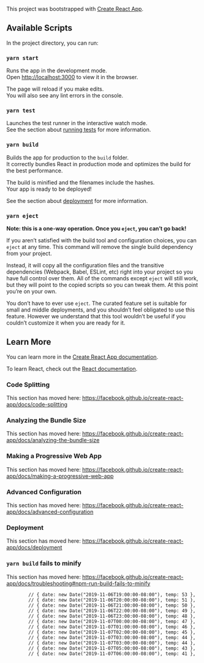 This project was bootstrapped with [Create React App](https://github.com/facebook/create-react-app).

## Available Scripts

In the project directory, you can run:

### `yarn start`

Runs the app in the development mode.<br />
Open [http://localhost:3000](http://localhost:3000) to view it in the browser.

The page will reload if you make edits.<br />
You will also see any lint errors in the console.

### `yarn test`

Launches the test runner in the interactive watch mode.<br />
See the section about [running tests](https://facebook.github.io/create-react-app/docs/running-tests) for more information.

### `yarn build`

Builds the app for production to the `build` folder.<br />
It correctly bundles React in production mode and optimizes the build for the best performance.

The build is minified and the filenames include the hashes.<br />
Your app is ready to be deployed!

See the section about [deployment](https://facebook.github.io/create-react-app/docs/deployment) for more information.

### `yarn eject`

**Note: this is a one-way operation. Once you `eject`, you can’t go back!**

If you aren’t satisfied with the build tool and configuration choices, you can `eject` at any time. This command will remove the single build dependency from your project.

Instead, it will copy all the configuration files and the transitive dependencies (Webpack, Babel, ESLint, etc) right into your project so you have full control over them. All of the commands except `eject` will still work, but they will point to the copied scripts so you can tweak them. At this point you’re on your own.

You don’t have to ever use `eject`. The curated feature set is suitable for small and middle deployments, and you shouldn’t feel obligated to use this feature. However we understand that this tool wouldn’t be useful if you couldn’t customize it when you are ready for it.

## Learn More

You can learn more in the [Create React App documentation](https://facebook.github.io/create-react-app/docs/getting-started).

To learn React, check out the [React documentation](https://reactjs.org/).

### Code Splitting

This section has moved here: https://facebook.github.io/create-react-app/docs/code-splitting

### Analyzing the Bundle Size

This section has moved here: https://facebook.github.io/create-react-app/docs/analyzing-the-bundle-size

### Making a Progressive Web App

This section has moved here: https://facebook.github.io/create-react-app/docs/making-a-progressive-web-app

### Advanced Configuration

This section has moved here: https://facebook.github.io/create-react-app/docs/advanced-configuration

### Deployment

This section has moved here: https://facebook.github.io/create-react-app/docs/deployment

### `yarn build` fails to minify

This section has moved here: https://facebook.github.io/create-react-app/docs/troubleshooting#npm-run-build-fails-to-minify


            // { date: new Date("2019-11-06T19:00:00-08:00"), temp: 53 },
            // { date: new Date("2019-11-06T20:00:00-08:00"), temp: 51 },
            // { date: new Date("2019-11-06T21:00:00-08:00"), temp: 50 },
            // { date: new Date("2019-11-06T22:00:00-08:00"), temp: 49 },
            // { date: new Date("2019-11-06T23:00:00-08:00"), temp: 48 },
            // { date: new Date("2019-11-07T00:00:00-08:00"), temp: 47 },
            // { date: new Date("2019-11-07T01:00:00-08:00"), temp: 46 },
            // { date: new Date("2019-11-07T02:00:00-08:00"), temp: 45 },
            // { date: new Date("2019-11-07T03:00:00-08:00"), temp: 44 },
            // { date: new Date("2019-11-07T03:00:00-08:00"), temp: 44 },
            // { date: new Date("2019-11-07T05:00:00-08:00"), temp: 43 },
            // { date: new Date("2019-11-07T06:00:00-08:00"), temp: 41 },
